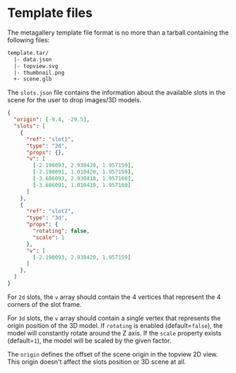 # Template files

The metagallery template file format is no more than a tarball containing
the following files:

```txt
template.tar/
  |- data.json
  |- topview.svg
  |- thumbnail.png
  +- scene.glb
```

The `slots.json` file contains the information about the available slots in
the scene for the user to drop images/3D models.

```json
{
  "origin": [-9.4, -29.5],
  "slots": [
    {
      "ref": "slot1",
      "type": "2d",
      "props": {},
      "v": [
        [-2.190093, 2.930420, 1.957159],
        [-2.190091, 1.010420, 1.957159],
        [-3.686093, 2.930418, 1.957160],
        [-3.686091, 1.010419, 1.957160]
      ]
    },
    {
      "ref": "slot2",
      "type": "3d",
      "props": {
        "rotating": false,
        "scale": 1
      },
      "v": [
        [-2.190093, 2.930420, 1.957159]
      ]
    },
  ]
}
```

For `2d` slots, the `v` array should contain the 4 vertices that represent the
4 corners of the slot frame.

For `3d` slots, the `v` array should contain a single vertex that represents
the origin position of the 3D model. If `rotating` is enabled (default=`false`),
the model will constantly rotate around the Z axis. If the `scale` property
exists (default=`1`), the model will be scaled by the given factor.

The `origin` defines the offset of the scene origin in the topview 2D view.
This origin doesn't affect the slots position or 3D scene at all.
